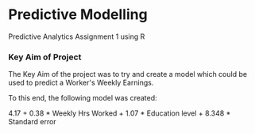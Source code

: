 # Predictive Modelling
Predictive Analytics Assignment 1 using R

### Key Aim of Project

The Key Aim of the project was to try and create a model which could be used to predict a Worker's Weekly Earnings.

To this end, the following model was created:

4.17 	+ 0.38 * Weekly Hrs Worked 	+  1.07 * Education level + 8.348 * Standard error

